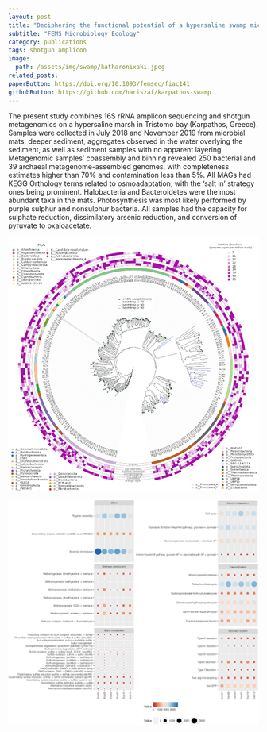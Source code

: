 ```yaml
---
layout: post
title: "Deciphering the functional potential of a hypersaline swamp microbial mat community"
subtitle: "FEMS Microbiology Ecology"
category: publications
tags: shotgun amplicon 
image:
  path: /assets/img/swamp/katharonixaki.jpeg
related_posts:
paperButton: https://doi.org/10.1093/femsec/fiac141
githubButton: https://github.com/hariszaf/karpathos-swamp
---
```



The present study combines 16S rRNA amplicon sequencing and shotgun metagenomics on a hypersaline marsh in Tristomo bay (Karpathos, Greece). Samples were collected in July 2018 and November 2019 from microbial mats, deeper sediment, aggregates observed in the water overlying the sediment, as well as sediment samples with no apparent layering. Metagenomic samples’ coassembly and binning revealed 250 bacterial and 39 archaeal metagenome-assembled genomes, with completeness estimates higher than 70% and contamination less than 5%. All MAGs had KEGG Orthology terms related to osmoadaptation, with the ‘salt in’ strategy ones being prominent. Halobacteria and Bacteroidetes were the most abundant taxa in the mats. Photosynthesis was most likely performed by purple sulphur and nonsulphur bacteria. All samples had the capacity for sulphate reduction, dissimilatory arsenic reduction, and conversion of pyruvate to oxaloacetate.

![tree](/assets/img/swamp/binsTree.jpeg)

![functions](/assets/img/swamp/functions.jpeg)


